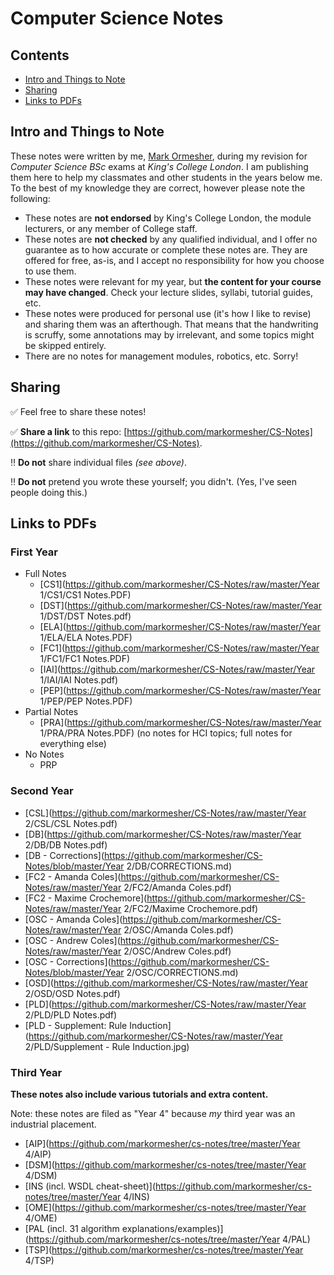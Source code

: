 # Computer Science Notes

## Contents

- [Intro and Things to Note](#intro-and-things-to-note)
- [Sharing](#sharing)
- [Links to PDFs](#links-to-pdfs)

## Intro and Things to Note

These notes were written by me, [Mark Ormesher](http://www.markormesher.co.uk), during my revision for *Computer Science BSc* exams at *King's College London*. I am publishing them here to help my classmates and other students in the years below me. To the best of my knowledge they are correct, however please note the following:

- These notes are **not endorsed** by King's College London, the module lecturers, or any member of College staff.
- These notes are **not checked** by any qualified individual, and I offer no guarantee as to how accurate or complete these notes are. They are offered for free, as-is, and I accept no responsibility for how you choose to use them.
- These notes were relevant for my year, but **the content for your course may have changed**. Check your lecture slides, syllabi, tutorial guides, etc.
- These notes were produced for personal use (it's how I like to revise) and sharing them was an afterthough. That means that the handwriting is scruffy, some annotations may by irrelevant, and some topics might be skipped entirely.
- There are no notes for management modules, robotics, etc. Sorry!

## Sharing

:white_check_mark: Feel free to share these notes!

:white_check_mark: **Share a link** to this repo: [https://github.com/markormesher/CS-Notes](https://github.com/markormesher/CS-Notes).

:bangbang: **Do not** share individual files *(see above)*.

:bangbang: **Do not** pretend you wrote these yourself; you didn't. (Yes, I've seen people doing this.)

## Links to PDFs

### First Year

- Full Notes
  - [CS1](https://github.com/markormesher/CS-Notes/raw/master/Year 1/CS1/CS1 Notes.PDF)
  - [DST](https://github.com/markormesher/CS-Notes/raw/master/Year 1/DST/DST Notes.pdf)
  - [ELA](https://github.com/markormesher/CS-Notes/raw/master/Year 1/ELA/ELA Notes.PDF)
  - [FC1](https://github.com/markormesher/CS-Notes/raw/master/Year 1/FC1/FC1 Notes.PDF)
  - [IAI](https://github.com/markormesher/CS-Notes/raw/master/Year 1/IAI/IAI Notes.pdf)
  - [PEP](https://github.com/markormesher/CS-Notes/raw/master/Year 1/PEP/PEP Notes.PDF)
- Partial Notes
  - [PRA](https://github.com/markormesher/CS-Notes/raw/master/Year 1/PRA/PRA Notes.PDF) (no notes for HCI topics; full notes for everything else)
- No Notes
  - PRP

### Second Year

- [CSL](https://github.com/markormesher/CS-Notes/raw/master/Year 2/CSL/CSL Notes.pdf)
- [DB](https://github.com/markormesher/CS-Notes/raw/master/Year 2/DB/DB Notes.pdf)
- [DB - Corrections](https://github.com/markormesher/CS-Notes/blob/master/Year 2/DB/CORRECTIONS.md)
- [FC2 - Amanda Coles](https://github.com/markormesher/CS-Notes/raw/master/Year 2/FC2/Amanda Coles.pdf)
- [FC2 - Maxime Crochemore](https://github.com/markormesher/CS-Notes/raw/master/Year 2/FC2/Maxime Crochemore.pdf)
- [OSC - Amanda Coles](https://github.com/markormesher/CS-Notes/raw/master/Year 2/OSC/Amanda Coles.pdf)
- [OSC - Andrew Coles](https://github.com/markormesher/CS-Notes/raw/master/Year 2/OSC/Andrew Coles.pdf)
- [OSC - Corrections](https://github.com/markormesher/CS-Notes/blob/master/Year 2/OSC/CORRECTIONS.md)
- [OSD](https://github.com/markormesher/CS-Notes/raw/master/Year 2/OSD/OSD Notes.pdf)
- [PLD](https://github.com/markormesher/CS-Notes/raw/master/Year 2/PLD/PLD Notes.pdf)
- [PLD - Supplement: Rule Induction](https://github.com/markormesher/CS-Notes/raw/master/Year 2/PLD/Supplement - Rule Induction.jpg)

### Third Year

**These notes also include various tutorials and extra content.**

Note: these notes are filed as "Year 4" because *my* third year was an industrial placement.

- [AIP](https://github.com/markormesher/cs-notes/tree/master/Year 4/AIP)
- [DSM](https://github.com/markormesher/cs-notes/tree/master/Year 4/DSM)
- [INS (incl. WSDL cheat-sheet)](https://github.com/markormesher/cs-notes/tree/master/Year 4/INS)
- [OME](https://github.com/markormesher/cs-notes/tree/master/Year 4/OME)
- [PAL (incl. 31 algorithm explanations/examples)](https://github.com/markormesher/cs-notes/tree/master/Year 4/PAL)
- [TSP](https://github.com/markormesher/cs-notes/tree/master/Year 4/TSP)
